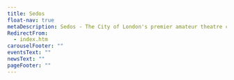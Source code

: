 ```yaml
---
title: Sedos
float-nav: true
metaDescription: Sedos - The City of London's premier amateur theatre company
RedirectFrom:
  - index.htm
carouselFooter: ""
eventsText: ""
newsText: ""
pageFooter: ""
---
```

